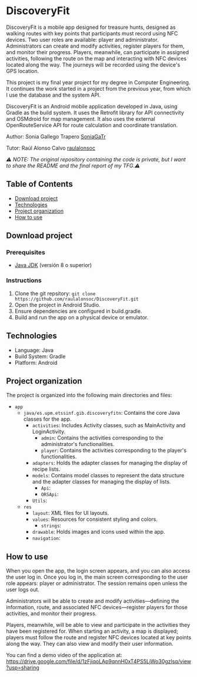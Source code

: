 # DiscoveryFit
DiscoveryFit is a mobile app designed for treasure hunts, designed as walking routes with key points that participants must record using NFC devices.
Two user roles are available: player and administrator. Administrators can create and modify activities, register players for them, and monitor their progress.
Players, meanwhile, can participate in assigned activities, following the route on the map and interacting with NFC devices located along the way. The journeys will be recorded using the device's GPS location.

This project is my final year project for my degree in Computer Engineering. It continues the work started in a project from the previous year, from which I use the database and the system API.

DiscoveryFit is an Android mobile application developed in Java, using Gradle as the build system. It uses the Retrofit library for API connectivity and OSMdroid for map management. It also uses the external OpenRouteService API for route calculation and coordinate translation.

Author: Sonia Gallego Trapero [SoniaGaTr](https://github.com/SoniaGaTr)

Tutor: Raúl Alonso Calvo [raulalonsoc](https://github.com/raulalonsoc)

*⚠️ NOTE: The original repository containing the code is private, but I want to share the README and the final report of my TFG.⚠️*

## Table of Contents

* [Download project](#download-project)
* [Technologies](#technologies)
* [Project organization](#project-organization)
* [How to use](#how-to-use)

## Download project ##
### Prerequisites ###
- [Java JDK](<https://www.oracle.com/java/technologies/javase-downloads.html>) (versión 8 o superior)

### Instructions ###
1. Clone the git repsitory:  `git clone https://github.com/raulalonsoc/DiscoveryFit.git`
2. Open the project in Android Studio.
3. Ensure dependencies are configured in build.gradle.
4. Build and run the app on a physical device or emulator.

## Technologies ##
* Language: Java
* Build System: Gradle
* Platform: Android

## Project organization ##

The project is organized into the following main directories and files:

* `app`
  * `java/es.upm.etssinf.gib.discoveryfitn`: Contains the core Java classes for the app.
    * `activities`: Includes Activity classes, such as MainActivity and LoginActivity.
        * `admin`: Contains the activities corresponding to the administrator's functionalities.
        * `player`: Contains the activities corresponding to the player's functionalities.
    * `adapters`: Holds the adapter classes for managing the display of recipe lists.
    * `models`: Contains model classes to represent the data structure and the adapter classes for managing the display of lists.
        * `Api`: 
        * `ORSApi`: 
    * `Utils`: 
  * `res`
    * `layout`: XML files for UI layouts.
    * `values`: Resources for consistent styling and colors.
        * `strings`:
    * `drawable`: Holds images and icons used within the app.
    * `navigation`: 

## How to use ##
When you open the app, the login screen appears, and you can also access the user log in. Once you log in, the main screen corresponding to the user role appears: player or administrator. The session remains open unless the user logs out.

Administrators will be able to create and modify activities—defining the information, route, and associated NFC devices—register players for those activities, and monitor their progress.

Players, meanwhile, will be able to view and participate in the activities they have been registered for. When starting an activity, a map is displayed; players must follow the route and register NFC devices located at key points along the way. They can also view and modify their user information.

You can find a demo video of the application at: https://drive.google.com/file/d/1zFjiqoLAp9qnnH0xT4PS5LjWo30gzlsq/view?usp=sharing 
